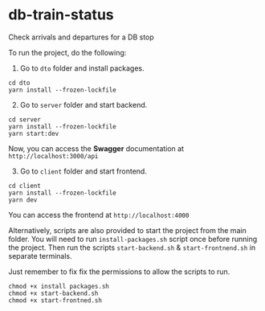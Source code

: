 # db-train-status
Check arrivals and departures for a DB stop

To run the project, do the following:
1. Go to `dto` folder and install packages.
```
cd dto
yarn install --frozen-lockfile
```

2. Go to `server` folder and start backend.
```
cd server
yarn install --frozen-lockfile
yarn start:dev
```

Now, you can access the __Swagger__ documentation at `http://localhost:3000/api`

3. Go to `client` folder and start frontend.
```
cd client
yarn install --frozen-lockfile
yarn dev
```

You can access the frontend at `http://localhost:4000`

Alternatively, scripts are also provided to start the project from the main folder.
You will need to run `install-packages.sh` script once before running the project.
Then run the scripts `start-backend.sh` & `start-frontnend.sh` in separate terminals.


Just remember to fix fix the permissions to allow the scripts to run.
```
chmod +x install packages.sh
chmod +x start-backend.sh
chmod +x start-frontned.sh
```